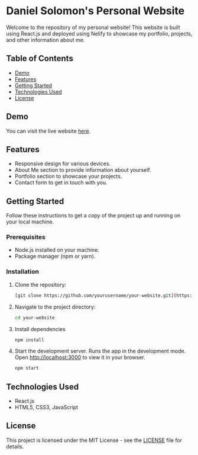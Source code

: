 # Daniel Solomon's Personal Website
Welcome to the repository of my personal website! This website is built using React.js and deployed using Nelify to showcase my portfolio, projects, and other information about me.

## Table of Contents

- [Demo](#demo)
- [Features](#features)
- [Getting Started](#getting-started)
- [Technologies Used](#technologies-used)
- [License](#license)

## Demo

You can visit the live website [here](https://dsolomon-portfolio.netlify.app/).

## Features

- Responsive design for various devices.
- About Me section to provide information about yourself.
- Portfolio section to showcase your projects.
- Contact form to get in touch with you.

## Getting Started

Follow these instructions to get a copy of the project up and running on your local machine.

### Prerequisites

- Node.js installed on your machine.
- Package manager (npm or yarn).

### Installation

1. Clone the repository:

   ```bash
   [git clone https://github.com/yourusername/your-website.git](https://github.com/422dsolomon/personal-portfolio.git)

2. Navigate to the project directory:

   ```bash
   cd your-website

3. Install dependencies
   
   ```bash
   npm install

4. Start the development server. Runs the app in the development mode.\
Open [http://localhost:3000](http://localhost:3000) to view it in your browser.

   ```bash
   npm start

## Technologies Used

- React.js
- HTML5, CSS3, JavaScript

## License

This project is licensed under the MIT License - see the [LICENSE](https://github.com/422dsolomon/personal-portfolio/blob/main/LICENSE) file for details.

